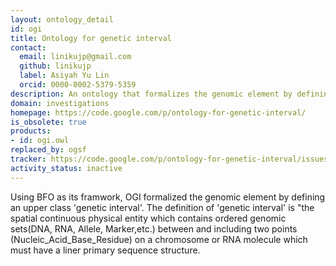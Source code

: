 ```yaml
---
layout: ontology_detail
id: ogi
title: Ontology for genetic interval
contact:
  email: linikujp@gmail.com
  github: linikujp
  label: Asiyah Yu Lin
  orcid: 0000-0002-5379-5359
description: An ontology that formalizes the genomic element by defining an upper class genetic interval
domain: investigations
homepage: https://code.google.com/p/ontology-for-genetic-interval/
is_obsolete: true
products:
- id: ogi.owl
replaced_by: ogsf
tracker: https://code.google.com/p/ontology-for-genetic-interval/issues/list
activity_status: inactive
---
```


Using BFO as its framwork, OGI formalized the genomic element by defining an upper class 'genetic interval'. The definition of 'genetic interval' is "the spatial continuous physical entity which contains ordered genomic sets(DNA, RNA, Allele, Marker,etc.) between and including two points (Nucleic_Acid_Base_Residue) on a chromosome or RNA molecule which must have a liner primary sequence structure.
